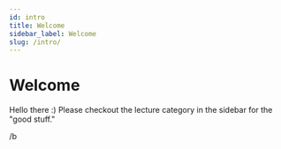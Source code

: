 ```yaml
---
id: intro
title: Welcome
sidebar_label: Welcome
slug: /intro/
---
```


# Welcome

Hello there :) Please checkout the lecture category in the sidebar for the "good stuff."

/b